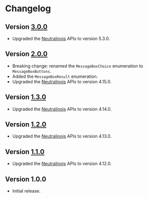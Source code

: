 # Changelog

## Version [3.0.0](https://github.com/cedx/neutralinojs.hx/compare/v2.0.0...v3.0.0)
- Upgraded the [Neutralinojs](https://neutralino.js.org) APIs to version 5.3.0.

## Version [2.0.0](https://github.com/cedx/neutralinojs.hx/compare/v1.3.0...v2.0.0)
- Breaking change: renamed the `MessageBoxChoice` enumeration to `MessageBoxButtons`.
- Added the `MessageBoxResult` enumeration.
- Upgraded the [Neutralinojs](https://neutralino.js.org) APIs to version 4.15.0.

## Version [1.3.0](https://github.com/cedx/neutralinojs.hx/compare/v1.2.0...v1.3.0)
- Upgraded the [Neutralinojs](https://neutralino.js.org) APIs to version 4.14.0.

## Version [1.2.0](https://github.com/cedx/neutralinojs.hx/compare/v1.1.0...v1.2.0)
- Upgraded the [Neutralinojs](https://neutralino.js.org) APIs to version 4.13.0.

## Version [1.1.0](https://github.com/cedx/neutralinojs.hx/compare/v1.0.0...v1.1.0)
- Upgraded the [Neutralinojs](https://neutralino.js.org) APIs to version 4.12.0.

## Version 1.0.0
- Initial release.
